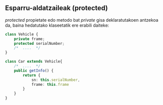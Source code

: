 ## Esparru-aldatzaileak (protected)

_protected_ propietate edo metodo bat _private_ gisa deklaratutakoen antzekoa da, baina hedatutako klaseetatik ere erabili daiteke:

```typescript
class Vehicle {
    private frame;
    protected serialNumber;
    /*  ....  */
}
```

```typescript
class Car extends Vehicle{
    /*  ....  */
    public getInfo() {
        return {
            sn: this.serialNumber,
            frame: this.frame
        }
    }
}
```



